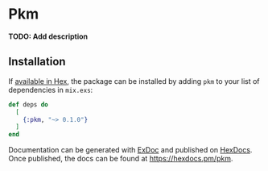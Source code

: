 # Pkm

**TODO: Add description**

## Installation

If [available in Hex](https://hex.pm/docs/publish), the package can be installed
by adding `pkm` to your list of dependencies in `mix.exs`:

```elixir
def deps do
  [
    {:pkm, "~> 0.1.0"}
  ]
end
```

Documentation can be generated with [ExDoc](https://github.com/elixir-lang/ex_doc)
and published on [HexDocs](https://hexdocs.pm). Once published, the docs can
be found at <https://hexdocs.pm/pkm>.

